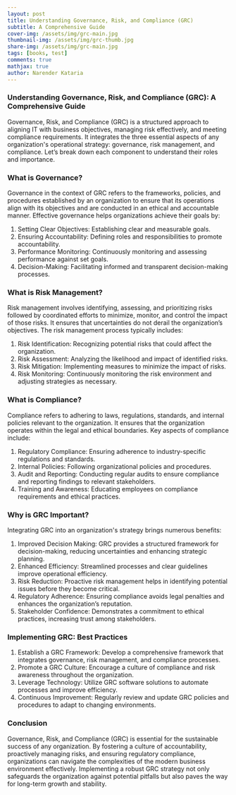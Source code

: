 ```yaml
---
layout: post
title: Understanding Governance, Risk, and Compliance (GRC)
subtitle: A Comprehensive Guide
cover-img: /assets/img/grc-main.jpg
thumbnail-img: /assets/img/grc-thumb.jpg
share-img: /assets/img/grc-main.jpg
tags: [books, test]
comments: true
mathjax: true
author: Narender Kataria
---
```


### Understanding Governance, Risk, and Compliance (GRC): A Comprehensive Guide
Governance, Risk, and Compliance (GRC) is a structured approach to aligning IT with business objectives, managing risk effectively, and meeting compliance requirements. It integrates the three essential aspects of any organization's operational strategy: governance, risk management, and compliance. Let’s break down each component to understand their roles and importance.

### What is Governance?
Governance in the context of GRC refers to the frameworks, policies, and procedures established by an organization to ensure that its operations align with its objectives and are conducted in an ethical and accountable manner. Effective governance helps organizations achieve their goals by:

1. Setting Clear Objectives: Establishing clear and measurable goals.
2. Ensuring Accountability: Defining roles and responsibilities to promote accountability.
3. Performance Monitoring: Continuously monitoring and assessing performance against set goals.
4. Decision-Making: Facilitating informed and transparent decision-making processes.

### What is Risk Management?
Risk management involves identifying, assessing, and prioritizing risks followed by coordinated efforts to minimize, monitor, and control the impact of those risks. It ensures that uncertainties do not derail the organization’s objectives. The risk management process typically includes:

1. Risk Identification: Recognizing potential risks that could affect the organization.
2. Risk Assessment: Analyzing the likelihood and impact of identified risks.
3. Risk Mitigation: Implementing measures to minimize the impact of risks.
4. Risk Monitoring: Continuously monitoring the risk environment and adjusting strategies as necessary.

### What is Compliance?
Compliance refers to adhering to laws, regulations, standards, and internal policies relevant to the organization. It ensures that the organization operates within the legal and ethical boundaries. Key aspects of compliance include:

1. Regulatory Compliance: Ensuring adherence to industry-specific regulations and standards.
2. Internal Policies: Following organizational policies and procedures.
3. Audit and Reporting: Conducting regular audits to ensure compliance and reporting findings to relevant stakeholders.
4. Training and Awareness: Educating employees on compliance requirements and ethical practices.

### Why is GRC Important?
Integrating GRC into an organization's strategy brings numerous benefits:

1. Improved Decision Making: GRC provides a structured framework for decision-making, reducing uncertainties and enhancing strategic planning.
2. Enhanced Efficiency: Streamlined processes and clear guidelines improve operational efficiency.
3. Risk Reduction: Proactive risk management helps in identifying potential issues before they become critical.
4. Regulatory Adherence: Ensuring compliance avoids legal penalties and enhances the organization’s reputation.
5. Stakeholder Confidence: Demonstrates a commitment to ethical practices, increasing trust among stakeholders.

### Implementing GRC: Best Practices

1. Establish a GRC Framework: Develop a comprehensive framework that integrates governance, risk management, and compliance processes.
2. Promote a GRC Culture: Encourage a culture of compliance and risk awareness throughout the organization.
3. Leverage Technology: Utilize GRC software solutions to automate processes and improve efficiency.
4. Continuous Improvement: Regularly review and update GRC policies and procedures to adapt to changing environments.

### Conclusion
Governance, Risk, and Compliance (GRC) is essential for the sustainable success of any organization. By fostering a culture of accountability, proactively managing risks, and ensuring regulatory compliance, organizations can navigate the complexities of the modern business environment effectively. Implementing a robust GRC strategy not only safeguards the organization against potential pitfalls but also paves the way for long-term growth and stability.